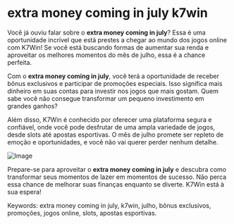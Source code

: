# extra money coming in july k7win

Você já ouviu falar sobre o **extra money coming in july**? Essa é uma oportunidade incrível que está prestes a chegar ao mundo dos jogos online com K7Win! Se você está buscando formas de aumentar sua renda e aproveitar os melhores momentos do mês de julho, essa é a chance perfeita.

Com o **extra money coming in july**, você terá a oportunidade de receber bônus exclusivos e participar de promoções especiais. Isso significa mais dinheiro em suas contas para investir nos jogos que mais gostam. Quem sabe você não consegue transformar um pequeno investimento em grandes ganhos?

Além disso, K7Win é conhecido por oferecer uma plataforma segura e confiável, onde você pode desfrutar de uma ampla variedade de jogos, desde slots até apostas esportivas. O mês de julho promete ser repleto de emoção e oportunidades, e você não vai querer perder nenhum detalhe.

![Image](https://github.com/user-attachments/assets/b9de9dee-b60e-46a0-9e49-3c6ca594ed6f)

Prepare-se para aproveitar o **extra money coming in july** e descubra como transformar seus momentos de lazer em momentos de sucesso. Não perca essa chance de melhorar suas finanças enquanto se diverte. K7Win está à sua espera!

Keywords: extra money coming in july, k7win, julho, bônus exclusivos, promoções, jogos online, slots, apostas esportivas.